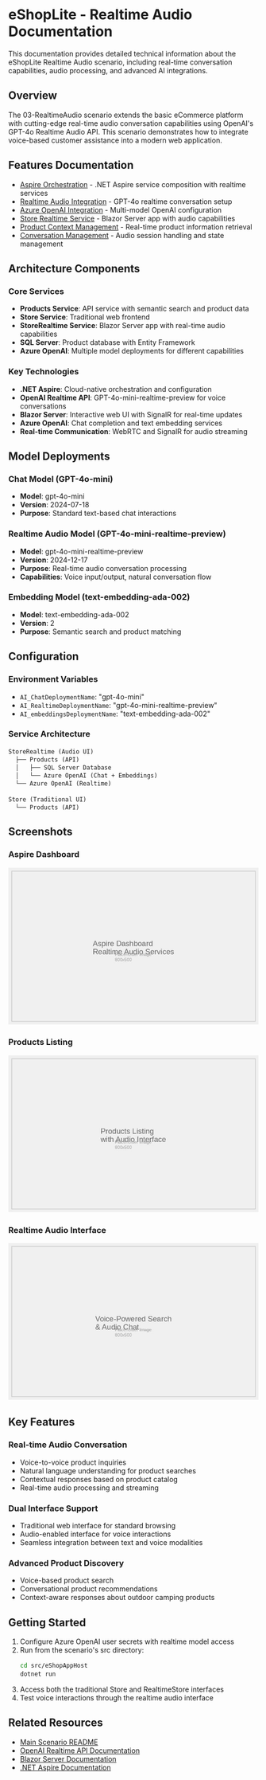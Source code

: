 # eShopLite - Realtime Audio Documentation

This documentation provides detailed technical information about the eShopLite Realtime Audio scenario, including real-time conversation capabilities, audio processing, and advanced AI integrations.

## Overview

The 03-RealtimeAudio scenario extends the basic eCommerce platform with cutting-edge real-time audio conversation capabilities using OpenAI's GPT-4o Realtime Audio API. This scenario demonstrates how to integrate voice-based customer assistance into a modern web application.

## Features Documentation

- [Aspire Orchestration](./aspire-orchestration.md) - .NET Aspire service composition with realtime services
- [Realtime Audio Integration](./realtime-audio-integration.md) - GPT-4o realtime conversation setup
- [Azure OpenAI Integration](./azure-openai-integration.md) - Multi-model OpenAI configuration
- [Store Realtime Service](./store-realtime-service.md) - Blazor Server app with audio capabilities
- [Product Context Management](./product-context-management.md) - Real-time product information retrieval
- [Conversation Management](./conversation-management.md) - Audio session handling and state management

## Architecture Components

### Core Services
- **Products Service**: API service with semantic search and product data
- **Store Service**: Traditional web frontend
- **StoreRealtime Service**: Blazor Server app with real-time audio capabilities
- **SQL Server**: Product database with Entity Framework
- **Azure OpenAI**: Multiple model deployments for different capabilities

### Key Technologies
- **.NET Aspire**: Cloud-native orchestration and configuration
- **OpenAI Realtime API**: GPT-4o-mini-realtime-preview for voice conversations
- **Blazor Server**: Interactive web UI with SignalR for real-time updates
- **Azure OpenAI**: Chat completion and text embedding services
- **Real-time Communication**: WebRTC and SignalR for audio streaming

## Model Deployments

### Chat Model (GPT-4o-mini)
- **Model**: gpt-4o-mini
- **Version**: 2024-07-18
- **Purpose**: Standard text-based chat interactions

### Realtime Audio Model (GPT-4o-mini-realtime-preview)
- **Model**: gpt-4o-mini-realtime-preview
- **Version**: 2024-12-17
- **Purpose**: Real-time audio conversation processing
- **Capabilities**: Voice input/output, natural conversation flow

### Embedding Model (text-embedding-ada-002)
- **Model**: text-embedding-ada-002
- **Version**: 2
- **Purpose**: Semantic search and product matching

## Configuration

### Environment Variables
- `AI_ChatDeploymentName`: "gpt-4o-mini"
- `AI_RealtimeDeploymentName`: "gpt-4o-mini-realtime-preview"
- `AI_embeddingsDeploymentName`: "text-embedding-ada-002"

### Service Architecture
```
StoreRealtime (Audio UI)
  ├── Products (API)
  │   ├── SQL Server Database
  │   └── Azure OpenAI (Chat + Embeddings)
  └── Azure OpenAI (Realtime)

Store (Traditional UI)
  └── Products (API)
```

## Screenshots

### Aspire Dashboard
![Aspire Dashboard](./images/dashboard.jpg)

### Products Listing
![Products Listing](./images/products.jpg)

### Realtime Audio Interface
![Realtime Audio Search](./images/search.jpg)

## Key Features

### Real-time Audio Conversation
- Voice-to-voice product inquiries
- Natural language understanding for product searches
- Contextual responses based on product catalog
- Real-time audio processing and streaming

### Dual Interface Support
- Traditional web interface for standard browsing
- Audio-enabled interface for voice interactions
- Seamless integration between text and voice modalities

### Advanced Product Discovery
- Voice-based product search
- Conversational product recommendations
- Context-aware responses about outdoor camping products

## Getting Started

1. Configure Azure OpenAI user secrets with realtime model access
2. Run from the scenario's src directory:
   ```bash
   cd src/eShopAppHost
   dotnet run
   ```
3. Access both the traditional Store and RealtimeStore interfaces
4. Test voice interactions through the realtime audio interface

## Related Resources

- [Main Scenario README](../README.md)
- [OpenAI Realtime API Documentation](https://platform.openai.com/docs/guides/realtime)
- [Blazor Server Documentation](https://learn.microsoft.com/en-us/aspnet/core/blazor/hosting-models#blazor-server)
- [.NET Aspire Documentation](https://learn.microsoft.com/en-us/dotnet/aspire/)